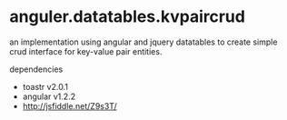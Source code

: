anguler.datatables.kvpaircrud
=============================

an implementation using angular and jquery datatables to create simple crud interface for key-value pair entities.


dependencies
* toastr v2.0.1
* angular v1.2.2
* http://jsfiddle.net/Z9s3T/
